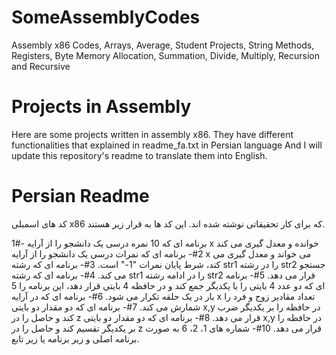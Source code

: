 # SomeAssemblyCodes
Assembly x86 Codes, Arrays, Average, Student Projects, String Methods, Registers, Byte Memory Allocation, Summation, Divide, Multiply, Recursion and Recursive

# Projects in Assembly
Here are some projects written in assembly x86.
They have different functionalities that explained in readme_fa.txt in Persian language
And I will update this repository's readme to translate them into English.



# Persian Readme
کد های اسمبلی x86 که برای کار تحقیقاتی نوشته شده اند.
این کد ها به قرار زیر هستند.

1#- برنامه ای که 10 نمره درسی یک دانشجو را از آرایه x خوانده و معدل گیری می کند
2#- برنامه ای که نمرات درسی یک دانشجو را از آرایه x می خواند و معدل گیری می کند، شرط پایان نمرات "1-" است.
3#- برنامه ای که رشته str1  را در رشته str2 جستجو می کند.
4#- برنامه ای که رشته str1  را در ادامه رشته str2 قرار می دهد.
5#- برنامه ای که دو عدد 4 بایتی را با یکدیگر جمع کند و در حافظه 4 بایتی قرار دهد، این برنامه را 5 بار در یک حلقه تکرار می شود.
6#- برنامه ای که در آرایه x تعداد مقادیر زوج و فرد را شمارش می کند.
7#- برنامه ای که دو مقدار دو بایتی x,y در حافظه را بر یکدیگر ضرب کند و حاصل را در z قرار می دهد.
8#- برنامه ای که دو مقدار دو بایتی x,y در حافظه را بر یکدیگر تقسیم کند و حاصل را در z قرار می دهد.
10#- شماره های 1، 2، 6 به صورت برنامه اصلی و زیر برنامه یا زیر تابع.